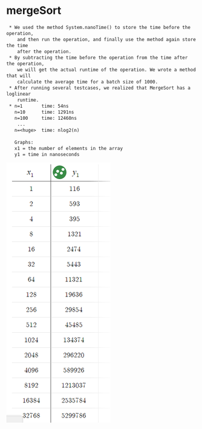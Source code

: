 # mergeSort

     * We used the method System.nanoTime() to store the time before the operation, 
        and then run the operation, and finally use the method again store the time 
        after the operation.
     * By subtracting the time before the operation from the time after the operation, 
        we will get the actual runtime of the operation. We wrote a method that will 
        calculate the average time for a batch size of 1000.
     * After running several testcases, we realized that MergeSort has a loglinear 
        runtime.
     * n=1       time: 54ns
       n=10      time: 1291ns
       n=100     time: 12460ns
        ...
       n=<huge>  time: nlog2(n)
       
       Graphs:
       x1 = the number of elements in the array
       y1 = time in nanoseconds
     
   ![alt tag](https://github.com/jacruse/mergeSort/blob/master/graphs/table.png)

